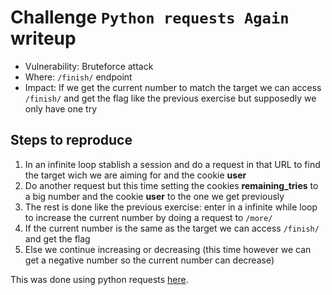 # Challenge `Python requests Again` writeup

- Vulnerability: Bruteforce attack
- Where: `/finish/` endpoint
- Impact: If we get the current number to match the target we can access `/finish/` and get the flag like the previous exercise but supposedly we only have one try

## Steps to reproduce

1. In an infinite loop stablish a session and do a request in that URL to find the target wich we are aiming for and the cookie **user**
2. Do another request but this time setting the cookies **remaining_tries** to a big number and the cookie **user** to the one we get previously
3. The rest is done like the previous exercise: enter in a infinite while loop to increase the current number by doing a request to `/more/` 
4. If the current number is the same as the target we can access `/finish/` and get the flag
5. Else we continue increasing or decreasing (this time however we can get a negative number so the current number can decrease)

This was done using python requests [here](https://gitlab.rnl.tecnico.ulisboa.pt/ssof2223/writeups/ist193342/-/blob/master/lab2/python_requests_again.py).

